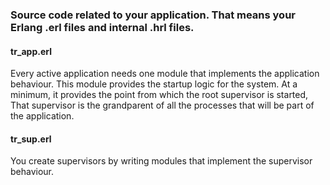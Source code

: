 ### Source code related to your application. That means your Erlang .erl files and internal .hrl files.

#### tr_app.erl

Every active application needs one module that implements the application behaviour.
This module provides the startup logic for the system.
At a minimum, it provides the point from which the root supervisor is started,
That supervisor is the grandparent of all the processes that will be part of the application.


#### tr_sup.erl

You create supervisors by writing modules that implement the supervisor behaviour.
